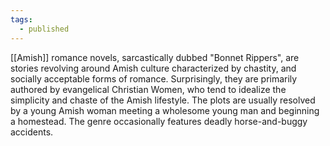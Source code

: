 ```yaml
---
tags:
  - published
---
```

[[Amish]] romance novels, sarcastically dubbed "Bonnet Rippers", are stories revolving around Amish culture characterized by chastity, and socially acceptable forms of romance. Surprisingly, they are primarily authored by evangelical Christian Women, who tend to idealize the simplicity and chaste of the Amish lifestyle. The plots are usually resolved by a young Amish woman meeting a wholesome young man and beginning a homestead. The genre occasionally features deadly horse-and-buggy accidents.